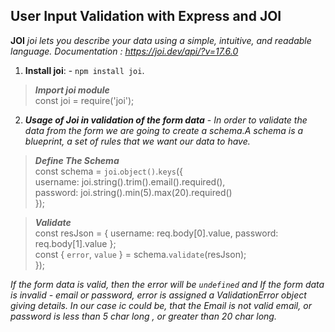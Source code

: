 ## User Input Validation with Express and JOI

**JOI**
*joi lets you describe your data using a simple, intuitive, and readable language.*
*Documentation : https://joi.dev/api/?v=17.6.0*

1. **Install joi**: - `npm install joi`.
> **_Import joi module_**</br> const joi = require('joi'); </br>

2. **_Usage of Joi in validation of the form data_** - 
*In order to validate the data from the form we are going to create a schema.A schema is a blueprint, a set of rules that we want our data to have.*

> **_Define The Schema_**</br> 
const schema = `joi`.`object()`.`keys`({</br> 
        username: joi.string().trim().email().required(),</br> 
        password: joi.string().min(5).max(20).required()</br> 
}); </br>

> **_Validate_**</br> 
const resJson = { username: req.body[0].value, password: req.body[1].value };</br>
const { `error`, `value` } = schema.`validate`(resJson);</br>
}); </br>

*If the form data is valid, then the error will be `undefined` and If the form data is invalid - email or password, error is assigned a ValidationError object giving details. In our case ic could be, that the Email is not valid email, or password is less than 5 char long , or greater than 20 char long.*